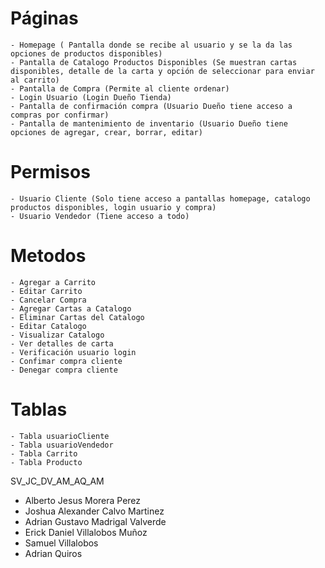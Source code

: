 # Páginas
	- Homepage ( Pantalla donde se recibe al usuario y se la da las opciones de productos disponibles)
	- Pantalla de Catalogo Productos Disponibles (Se muestran cartas disponibles, detalle de la carta y opción de seleccionar para enviar al carrito)
	- Pantalla de Compra (Permite al cliente ordenar)
	- Login Usuario (Login Dueño Tienda)
	- Pantalla de confirmación compra (Usuario Dueño tiene acceso a compras por confirmar)
	- Pantalla de mantenimiento de inventario (Usuario Dueño tiene opciones de agregar, crear, borrar, editar)
# Permisos
	- Usuario Cliente (Solo tiene acceso a pantallas homepage, catalogo productos disponibles, login usuario y compra)
	- Usuario Vendedor (Tiene acceso a todo)
# Metodos
	- Agregar a Carrito
	- Editar Carrito
	- Cancelar Compra
	- Agregar Cartas a Catalogo
	- Eliminar Cartas del Catalogo
	- Editar Catalogo
	- Visualizar Catalogo
	- Ver detalles de carta
	- Verificación usuario login
	- Confimar compra cliente
	- Denegar compra cliente
 # Tablas
	- Tabla usuarioCliente
	- Tabla usuarioVendedor
	- Tabla Carrito
	- Tabla Producto

SV_JC_DV_AM_AQ_AM

- Alberto Jesus Morera Perez
- Joshua Alexander Calvo Martinez
- Adrian Gustavo Madrigal Valverde
- Erick Daniel Villalobos Muñoz
- Samuel Villalobos 
- Adrian Quiros
